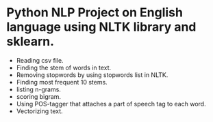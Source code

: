 # Python NLP Project on English language using NLTK library and sklearn.

- Reading csv file.
- Finding the stem of words in text.
- Removing stopwords by using stopwords list in NLTK. 
- Finding most frequent 10 stems. 
- listing n-grams. 
- scoring bigram. 
- Using POS-tagger that attaches a part of speech tag to each word.
- Vectorizing text.

